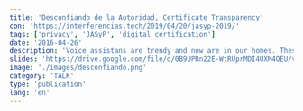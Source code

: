 ```yaml
---
title: 'Desconfiando de la Autoridad, Certificate Transparency'
con: 'https://interferencias.tech/2019/04/20/jasyp-2019/'
tags: ['privacy', 'JASyP', 'digital certification']
date: '2016-04-26'
description: 'Voice assistans are trendy and now are in our homes. These devices has a big number of possibilites and permit automatice our houses in an easy way. Althougth, it's not clear if having microphones in active listening non-stop sorounding us is worthy of it.'
slides: 'https://drive.google.com/file/d/0B9UPRn22E-WtRUprMDI4UXM4OEU/view'
image: './images/desconfiando.png'
category: 'TALK'
type: 'publication'
lang: 'en'
---
```


